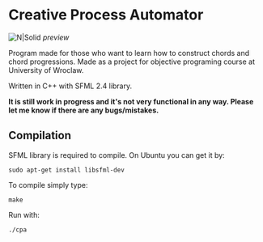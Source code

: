 # Creative Process Automator

![N|Solid](https://cdn.discordapp.com/attachments/628850852697866260/724711826687787048/unknown.png)
*preview*

Program made for those who want to learn how to construct chords and chord progressions. Made as a project for objective programing course at University of Wroclaw.

Written in C++ with SFML 2.4 library.

**It is still work in progress and it's not very functional in any way. Please let me know if there are any bugs/mistakes.**

## Compilation

SFML library is required to compile. On Ubuntu you can get it by:
```
sudo apt-get install libsfml-dev
```
To compile simply type:
```
make
```
Run with:
```
./cpa
```